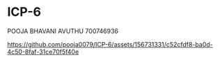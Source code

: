 # ICP-6

POOJA BHAVANI AVUTHU
700746936

https://github.com/pooja0079/ICP-6/assets/156731331/c52cfdf8-ba0d-4c50-8faf-31ce70f5f40e

